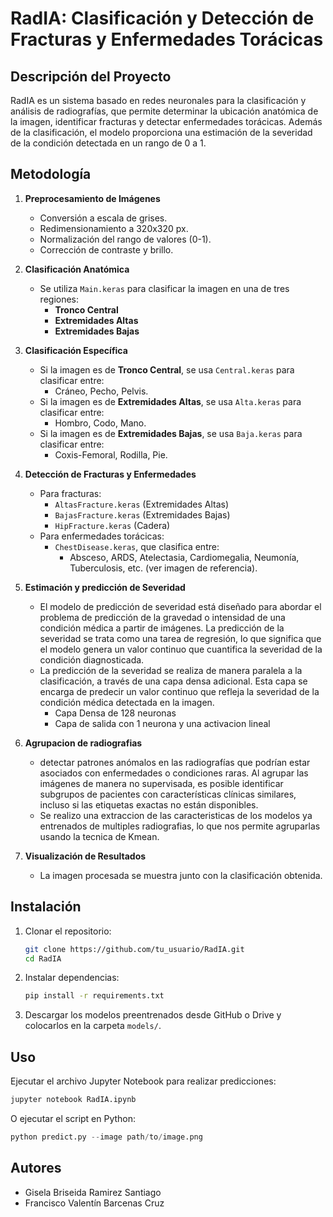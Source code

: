 # RadIA: Clasificación y Detección de Fracturas y Enfermedades Torácicas

## Descripción del Proyecto
RadIA es un sistema basado en redes neuronales para la clasificación y análisis de radiografías, que permite determinar la ubicación anatómica de la imagen, identificar fracturas y detectar enfermedades torácicas. Además de la clasificación, el modelo proporciona una estimación de la severidad de la condición detectada en un rango de 0 a 1.

## Metodología
1. **Preprocesamiento de Imágenes**
   - Conversión a escala de grises.
   - Redimensionamiento a 320x320 px.
   - Normalización del rango de valores (0-1).
   - Corrección de contraste y brillo.

2. **Clasificación Anatómica**
   - Se utiliza `Main.keras` para clasificar la imagen en una de tres regiones:
     - **Tronco Central**
     - **Extremidades Altas**
     - **Extremidades Bajas**

3. **Clasificación Específica**
   - Si la imagen es de **Tronco Central**, se usa `Central.keras` para clasificar entre:
     - Cráneo, Pecho, Pelvis.
   - Si la imagen es de **Extremidades Altas**, se usa `Alta.keras` para clasificar entre:
     - Hombro, Codo, Mano.
   - Si la imagen es de **Extremidades Bajas**, se usa `Baja.keras` para clasificar entre:
     - Coxis-Femoral, Rodilla, Pie.

4. **Detección de Fracturas y Enfermedades**
   - Para fracturas:
     - `AltasFracture.keras` (Extremidades Altas)
     - `BajasFracture.keras` (Extremidades Bajas)
     - `HipFracture.keras` (Cadera)
   - Para enfermedades torácicas:
     - `ChestDisease.keras`, que clasifica entre:
       - Absceso, ARDS, Atelectasia, Cardiomegalia, Neumonía, Tuberculosis, etc. (ver imagen de referencia).

5. **Estimación y predicción de Severidad**
   - El modelo de predicción de severidad está diseñado para abordar el problema de predicción de la gravedad o intensidad de una condición médica a partir de imágenes. La predicción de la severidad se trata como una tarea de regresión, lo que significa que el modelo genera un valor continuo que cuantifica la severidad de la condición diagnosticada.
   - La predicción de la severidad se realiza de manera paralela a la clasificación, a través de una capa densa adicional. Esta capa se encarga de predecir un valor continuo que refleja la severidad de la condición médica detectada en la imagen.
      - Capa Densa de 128 neuronas
      - Capa de salida con 1 neurona y una activacion lineal
6. **Agrupacion de radiografias**
    - detectar patrones anómalos en las radiografías que podrían estar asociados con enfermedades o condiciones raras. Al agrupar las imágenes de manera no supervisada, es posible identificar subgrupos de pacientes con características clínicas similares, incluso si las etiquetas exactas no están disponibles.
    - Se realizo una extraccion de las caracteristicas de los modelos ya entrenados de multiples radiografias, lo que nos permite agruparlas usando la tecnica de Kmean.
7. **Visualización de Resultados**
   - La imagen procesada se muestra junto con la clasificación obtenida.

## Instalación
1. Clonar el repositorio:
   ```bash
   git clone https://github.com/tu_usuario/RadIA.git
   cd RadIA
   ```
2. Instalar dependencias:
   ```bash
   pip install -r requirements.txt
   ```
3. Descargar los modelos preentrenados desde GitHub o Drive y colocarlos en la carpeta `models/`.

## Uso
Ejecutar el archivo Jupyter Notebook para realizar predicciones:
```bash
jupyter notebook RadIA.ipynb
```
O ejecutar el script en Python:
```python
python predict.py --image path/to/image.png
```

## Autores
- Gisela Briseida Ramirez Santiago
- Francisco Valentín Barcenas Cruz



